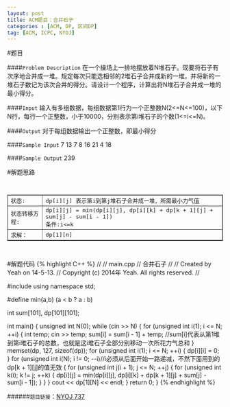```yaml
---
layout: post
title: ACM题目：合并石子
categories : [ACM, DP, 区间DP]
tag: [ACM, ICPC, NYOJ]
---
```


#题目

####`Problem Description`
	在一个操场上一排地摆放着N堆石子。现要将石子有次序地合并成一堆。规定每次只能选相邻的2堆石子合并成新的一堆，并将新的一堆石子数记为该次合并的得分。请设计一个程序，计算出将N堆石子合并成一堆的最小得分。

####`Input`
	输入有多组数据，每组数据第1行为一个正整数N(2<=N<=100)，以下N行，每行一个正整数，小于10000，分别表示第i堆石子的个数(1<=i<=N)。

####`Output`
	对于每组数据输出一个正整数，即最小得分

####`Sample Input`
	7
	13
	7
	8
	16
	21
	4
	18

####`Sample Output`
	239

#解题思路
<pre>
	<table border="1">
		<tbody>
			<tr>
				<td>状态:</td>
				<td>dp[i][j] 表示第i到第j堆石子合并成一堆，所需最小力气值</td>
			</tr>
			<tr>
				<td>状态转移方程:</td>
				<td>dp[i][j] = min(dp[i][j], dp[i][k] + dp[k + 1][j] + sum[j] - sum[i - 1])<br>条件:i<=k<j</td>
			</tr>
			<tr>
				<td>求解：</td>
				<td>dp[1][n]</td>
			</tr>
		</tbody>
	</table>
</pre>

#解题代码
{% highlight C++ %}
//
//  main.cpp
//  合并石子
//
//  Created by Yeah on 14-5-13.
//  Copyright (c) 2014年 Yeah. All rights reserved.
//

#include <iostream>
using namespace std;

#define min(a,b)  (a < b ? a : b)

int sum[101], dp[101][101];

int main()
{
    unsigned int N(0);
    while (cin >> N)
    {
        for (unsigned int i(1); i <= N; ++i)
        {
            int temp;
            cin >> temp;
            sum[i] = sum[i - 1] + temp;     //sum[i]代表从第1堆到第i堆石子的总数，也就是这i堆石子全部分别移动一次所花力气总和
        }
        memset(dp, 127, sizeof(dp));
        for (unsigned int i(1); i <= N; ++i)
        {
            dp[i][i] = 0;
        }
        for (unsigned int i(N); i != 0; --i)//i必须从后面开始一路递减，不然下面用到的dp[k + 1][j]的值无效
        {
            for (unsigned int j(i + 1); j <= N; ++j)
            {
                for (unsigned int k(i); k != j; ++k)
                {
                    dp[i][j] = min(dp[i][j], dp[i][k] + dp[k + 1][j] + sum[j] - sum[i - 1]);
                }
            }
        }
        cout << dp[1][N] << endl;
    }
    return 0;
}
{% endhighlight %}


######`题目链接`：[NYOJ 737](http://acm.nyist.net/JudgeOnline/problem.php?pid=737)
